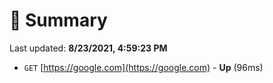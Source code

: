 # 📖 Summary
Last updated: **8/23/2021, 4:59:23 PM**

- `GET` [https://google.com](https://google.com) - **Up** (96ms)
